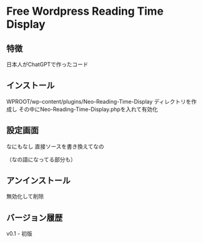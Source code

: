 # Free Wordpress Reading Time Display

## 特徴
日本人がChatGPTで作ったコード

## インストール
WPROOT/wp-content/plugins/Neo-Reading-Time-Display ディレクトリを作成し
その中にNeo-Reading-Time-Display.phpを入れて有効化

## 設定画面
なにもなし
直接ソースを書き換えてなの

（なの語になってる部分も）

## アンインストール
無効化して削除

## バージョン履歴
v0.1 - 初版
